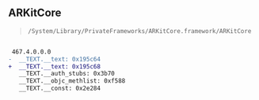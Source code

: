 ## ARKitCore

> `/System/Library/PrivateFrameworks/ARKitCore.framework/ARKitCore`

```diff

 467.4.0.0.0
-  __TEXT.__text: 0x195c64
+  __TEXT.__text: 0x195c68
   __TEXT.__auth_stubs: 0x3b70
   __TEXT.__objc_methlist: 0xf588
   __TEXT.__const: 0x2e284

```
